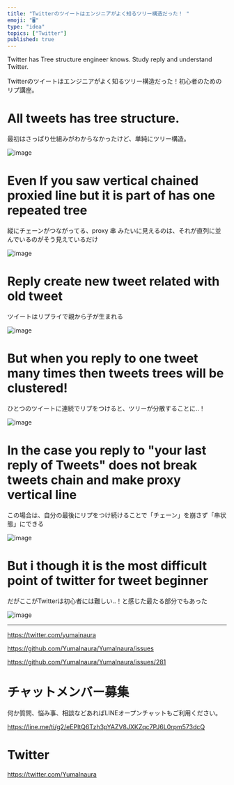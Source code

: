 ```yaml
---
title: "Twitterのツイートはエンジニアがよく知るツリー構造だった！ "
emoji: "🖥"
type: "idea"
topics: ["Twitter"]
published: true
---
```


Twitter has Tree structure engineer knows. Study reply and understand Twitter.

Twitterのツイートはエンジニアがよく知るツリー構造だった！初心者のためのリプ講座。


# All tweets has tree structure.

最初はさっぱり仕組みがわからなかったけど、単純にツリー構造。

![image](https://user-images.githubusercontent.com/13635059/50734246-d6c31880-11df-11e9-9c02-c3bffdf6abe4.png)

# Even If you saw vertical chained proxied line but it is part of has one repeated tree

縦にチェーンがつながってる、proxy 串 みたいに見えるのは、それが直列に並んでいるのがそう見えているだけ

![image](https://user-images.githubusercontent.com/13635059/50734262-fb1ef500-11df-11e9-885c-cdb372e83e11.png)

# Reply create new tweet related with old tweet

ツイートはリプライで親から子が生まれる

![image](https://user-images.githubusercontent.com/13635059/50734285-45a07180-11e0-11e9-8e77-58aefd677b40.png)

# But when you reply to one tweet many times then tweets trees will be clustered!

ひとつのツイートに連続でリプをつけると、ツリーが分散することに‥！

![image](https://user-images.githubusercontent.com/13635059/50734287-551fba80-11e0-11e9-9f9a-7cb534dd0788.png)


# In the case you reply to "your last reply of Tweets" does not break tweets chain and make proxy vertical line

この場合は、自分の最後にリプをつけ続けることで「チェーン」を崩さず「串状態」にできる

![image](https://user-images.githubusercontent.com/13635059/50734326-e131e200-11e0-11e9-89bf-7eebc13f8e1c.png)

# But i though it is the most difficult point of twitter for tweet beginner

だがここがTwitterは初心者には難しい‥！と感じた最たる部分でもあった


![image](https://user-images.githubusercontent.com/13635059/50734402-ecd1d880-11e1-11e9-9708-cf47f854afa7.png)

---

https://twitter.com/yumainaura

https://github.com/YumaInaura/YumaInaura/issues

https://github.com/YumaInaura/YumaInaura/issues/281








<!-- Update From Qiita API -->

# チャットメンバー募集


何か質問、悩み事、相談などあればLINEオープンチャットもご利用ください。

https://line.me/ti/g2/eEPltQ6Tzh3pYAZV8JXKZqc7PJ6L0rpm573dcQ





# Twitter


https://twitter.com/YumaInaura


<!-- Update From Qiita API -->


